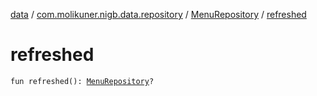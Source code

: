 [data](../../index.md) / [com.molikuner.nigb.data.repository](../index.md) / [MenuRepository](index.md) / [refreshed](./refreshed.md)

# refreshed

`fun refreshed(): `[`MenuRepository`](index.md)`?`